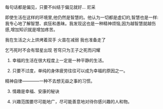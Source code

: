 每句话都是偏见，只要不纠结于偏见就好...  尼采


 即使生活在这样的环境里,他仍然是智慧的。他认为一切都是虚幻的,智慧也是一样: 我专心地了解智慧、疯狂和愚昧。我发现这也是一种精神烦恼,因为越智慧就越伤感,增加知识就是增加疼苦。

 我在生活之火上烘烤着双手
 火苗在减弱
 我也准备走了


乞丐死时不会有彗星出现
苍穹只为王子之死而闪耀

1. 幸福的生活在很大程度上一定是一种平静的生活。

2. 只要不过度，单纯的身体疲劳往往可以成为幸福的原因之一。


精神自律————一种不去想无益之事的习惯。

3. 情趣是幸福、安康的秘诀

4. 兴趣范围要尽可能地广，尽可能善意地对待你感兴趣的人和物。
